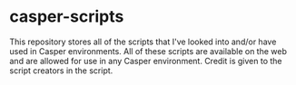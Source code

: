 # casper-scripts

This repository stores all of the scripts that  I've looked into and/or have used in Casper environments. All of these scripts are available on the web and are allowed for use in any Casper environment.  Credit is given to the script creators in the script.
